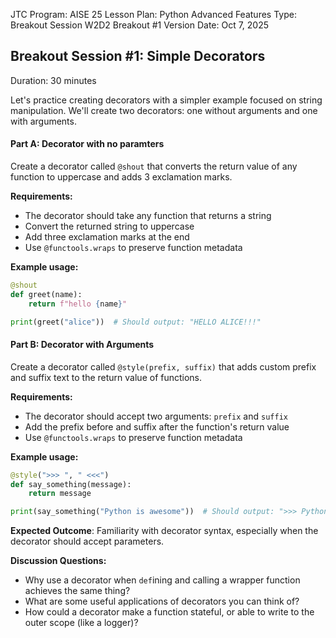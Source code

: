 JTC Program: AISE 25
Lesson Plan: Python Advanced Features
Type: Breakout Session
W2D2 Breakout #1
Version Date: Oct 7, 2025

## Breakout Session #1:  Simple Decorators

Duration: 30 minutes

Let's practice creating decorators with a simpler example focused on string manipulation. We'll create two decorators: one without arguments and one with arguments.

#### Part A: Decorator with no paramters
Create a decorator called `@shout` that converts the return value of any function to uppercase and adds 3 exclamation marks.

**Requirements:**
- The decorator should take any function that returns a string
- Convert the returned string to uppercase
- Add three exclamation marks at the end
- Use `@functools.wraps` to preserve function metadata

**Example usage:**
```python
@shout
def greet(name):
    return f"hello {name}"

print(greet("alice"))  # Should output: "HELLO ALICE!!!"
```

#### Part B: Decorator with Arguments
Create a decorator called `@style(prefix, suffix)` that adds custom prefix and suffix text to the return value of functions.

**Requirements:**
- The decorator should accept two arguments: `prefix` and `suffix`
- Add the prefix before and suffix after the function's return value
- Use `@functools.wraps` to preserve function metadata

**Example usage:**
```python
@style(">>> ", " <<<")
def say_something(message):
    return message

print(say_something("Python is awesome"))  # Should output: ">>> Python is awesome <<<"
```

**Expected Outcome**: Familiarity with decorator syntax, especially when the decorator should accept parameters.

**Discussion Questions:**
- Why use a decorator when `def`ining and calling a wrapper function achieves the same thing?
- What are some useful applications of decorators you can think of?
- How could a decorator make a function stateful, or able to write to the outer scope (like a logger)?
